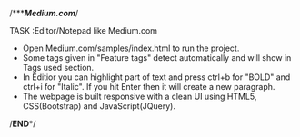 
/**************************Medium.com***********************/

TASK :Editor/Notepad like Medium.com  

* Open Medium.com/samples/index.html to run the project. 
* Some tags given in "Feature tags" detect automatically and will show in Tags used section.
* In Editior you can highlight part of text and press ctrl+b for "BOLD" and ctrl+i for "Italic". If you hit Enter then it will create a new paragraph.
* The webpage is built responsive with a clean UI using HTML5, CSS(Bootstrap) and JavaScript(JQuery).

/****************************END*****************************/